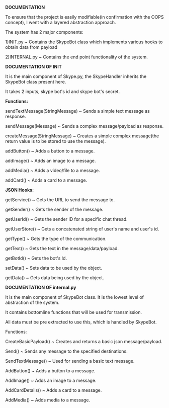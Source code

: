 __DOCUMENTATION__


To ensure that the project is easily modifiable(in confirmation with the OOPS concept), I went with a layered abstraction approach.

The system has 2 major components:

1)INIT.py ~ Contains the SkypeBot class which implements various hooks to obtain data from payload

2)INTERNAL.py ~ Contains the end point functionality of the system.


__DOCUMENTATION OF INIT__


It is the main component of Skype.py, the SkypeHandler inherits the SkypeBot class present here.

It takes 2 inputs, skype bot's id and skype bot's secret.


__Functions:__


sendTextMessage(StringMessage) ~ Sends a simple text message as response.

sendMessage(Message) ~ Sends a complex message/payload as response.

createMessage(StringMessage) ~ Creates a simple complex message(the return value is to be stored to use the message).

addButton() ~ Adds a button to a message.

addImage() ~ Adds an image to a message.

addMedia() ~ Adds a video/file to a message.

addCard() ~ Adds a card to a message.


__JSON Hooks:__


getService() ~ Gets the URL to send the message to.

getSender() ~ Gets the sender of the message.

getUserId() ~ Gets the sender ID for a specific chat thread.

getUserStore() ~ Gets a concatenated string of user's name and user's id.

getType() ~ Gets the type of the communication.

getText() ~ Gets the text in the message/data/payload.

getBotId() ~ Gets the bot's Id.

setData() ~ Sets data to be used by the object.

getData() ~ Gets data being used by the object.


__DOCUMENTATION OF internal.py__


It is the main component of SkypeBot class. It is the lowest level of abstraction of the system.

It contains bottomline functions that will be used for transmission.

All data must be pre extracted to use this, which is handled by SkypeBot.


Functions:

CreateBasicPayload() ~ Creates and returns a basic json message/payload.

Send() ~ Sends any message to the specified destinations.

SendTextMessage() ~ Used for sending a basic text message.

AddButton() ~ Adds a button to a message.

AddImage() ~ Adds an image to a message.

AddCardDetails() ~ Adds a card to a message.

AddMedia() ~ Adds media to a message.


